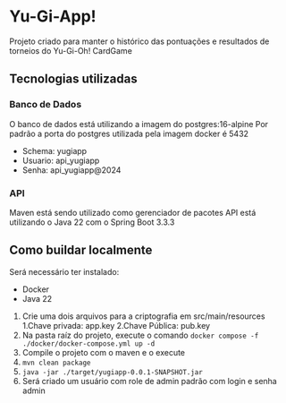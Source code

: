 # Yu-Gi-App!
Projeto criado para manter o histórico das pontuações e resultados de torneios do Yu-Gi-Oh! CardGame

## Tecnologias utilizadas
### Banco de Dados
O banco de dados está utilizando a imagem do postgres:16-alpine
Por padrão a porta do postgres utilizada pela imagem docker é 5432
- Schema: yugiapp
- Usuario: api_yugiapp
- Senha: api_yugiapp@2024

### API
Maven está sendo utilizado como gerenciador de pacotes
API está utilizando o Java 22 com o Spring Boot 3.3.3

## Como buildar localmente
Será necessário ter instalado:
- Docker
- Java 22

1. Crie uma dois arquivos para a criptografia em src/main/resources
   1.Chave privada: app.key
   2.Chave Pública: pub.key
3. Na pasta raíz do projeto, execute o comando ```docker compose -f ./docker/docker-compose.yml up -d```
4. Compile o projeto com o maven e o execute
  1. ```mvn clean package```
  2. ```java -jar ./target/yugiapp-0.0.1-SNAPSHOT.jar```
5. Será criado um usuário com role de admin padrão com login e senha admin

